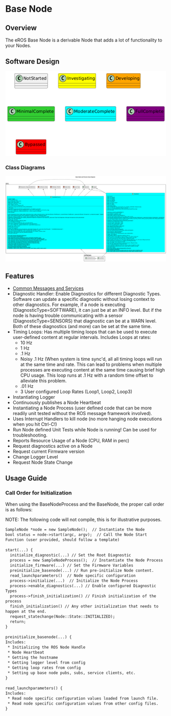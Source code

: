 # Base Node
## Overview
The eROS Base Node is a derivable Node that adds a lot of functionality to your Nodes.

## Software Design
![](../../output/Legend.png)

### Class Diagrams
![](../../../include/eros/doc/output/BaseNodeClassDiagram.png)

## Features
* [Common Messages and Services](BaseNodeMessagesServicesActions.md)
* Diagnostic Handler: Enable Diagnostics for different Diagnostic Types.  Software can update a specific diagnostic without losing context to other diagnostics.  For example, if a node is executing (DiagnosticType=SOFTWARE), it can just be at an INFO level.  But if the node is having trouble communicating with a sensor (DiagnosticType=SENSORS) that diagnostic can be at a WARN level.  Both of these diagnostics (and more) can be set at the same time.
* Timing Loops: Has multiple timing loops that can be used to execute user-defined content at regular intervals.  Includes Loops at rates:
  * 10 Hz
  * 1 Hz
  * .1 Hz
  * Noisy .1 Hz (When system is time sync'd, all all timing loops will run at the same time and rate.  This can lead to problems when multiple processes are executing content at the same time causing brief high CPU usage.  This loop runs at .1 Hz with a random time offset to alleviate this problem.
  * .01 Hz
  * 3 User configured Loop Rates (Loop1, Loop2, Loop3)
* Instantiating Logger
* Continuously publishes a Node Heartbeat
* Instantiating a Node Process (user defined code that can be more readily unit tested without the ROS message framework involved).
* Uses Interrupt Handlers to kill node (no more hanging node executions when you hit Ctrl-C!)
* Run Node defined Unit Tests while Node is running!  Can be used for troubleshooting.
* Reports Resource Usage of a Node (CPU, RAM in perc)
* Request diagnostics active on a Node
* Request current Firmware version
* Change Logger Level
* Request Node State Change

## Usage Guide
### Call Order for Initialization
When using the BaseNodeProcess and the BaseNode, the proper call order is as follows:

NOTE: The following code will not compile, this is for illustrative purposes.

```
SampleNode *node = new SampleNode();  // Instantiate the Node
bool status = node->start(argc, argv);  // Call the Node Start Function (user provided, should follow a template)

start(...) {
  initialize_diagnostic(...) // Set the Root Diagnostic
  process = new SampleNodeProcess();  // Instantiate the Node Process
  initialize_firmware(...) // Set the Firmware Variables
  preinitialize_basenode(...) // Run pre-initialize Node content.  
  read_launchparameters()  // Node specific configuration 
  process->initialize(...)  // Initialize the Node Process
  process->enable_diagnostics(...) // Enable configured Diagnostic Types
  process->finish_initialization() // Finish initialization of the process
  finish_initialization() // Any other initialization that needs to happen at the end.
  request_statechange(Node::State::INITIALIZED);
  return;
}

preinitialize_basenode(...) {
Includes:
 * Initializing the ROS Node Handle
 * Node Heartbeat
 * Getting the hostname
 * Getting logger level from config
 * Getting loop rates from config
 * Setting up base node pubs, subs, service clients, etc.
}

read_launchparameters() {
Includes: 
 * Read node specific configuration values loaded from launch file.
 * Read node specific configuration values from other config files.
}
```

